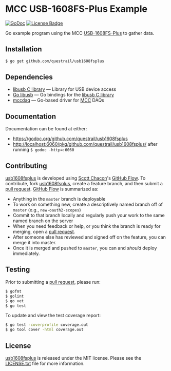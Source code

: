 # MCC USB-1608FS-Plus Example

[![GoDoc][godoc image]][godoc link]
[![License Badge][license image]][LICENSE.txt]

Go example program using the MCC [USB-1608FS-Plus][] to gather data.

## Installation

```bash
$ go get github.com/questrail/usb1608fsplus
```

## Dependencies

- [libusb C library][libusb-c] — Library for USB device access
- [Go libusb][libusb] — Go bindings for the [libusb C library][libusb-c]
- [mccdaq][] — Go-based driver for [MCC][] DAQs

## Documentation

Documentation can be found at either:

- <https://godoc.org/github.com/questrail/usb1608fsplus>
- <http://localhost:6060/pkg/github.com/questrail/usb1608fsplus/> after running `$
  godoc -http=:6060`

## Contributing

[usb1608fsplus][] is developed using [Scott Chacon][]'s [GitHub Flow][].
To contribute, fork [usb1608fsplus][], create a feature branch, and then
submit a [pull request][].  [GitHub Flow][] is summarized as:

- Anything in the `master` branch is deployable
- To work on something new, create a descriptively named branch off of
  `master` (e.g., `new-oauth2-scopes`)
- Commit to that branch locally and regularly push your work to the same
  named branch on the server
- When you need feedback or help, or you think the branch is ready for
  merging, open a [pull request][].
- After someone else has reviewed and signed off on the feature, you can
  merge it into master.
- Once it is merged and pushed to `master`, you can and *should* deploy
  immediately.

## Testing

Prior to submitting a [pull request][], please run:

```bash
$ gofmt
$ golint
$ go vet
$ go test
```

To update and view the test coverage report:

```bash
$ go test -coverprofile coverage.out
$ go tool cover -html coverage.out
```

## License

[usb1608fsplus][] is released under the MIT license.  Please see the
[LICENSE.txt][] file for more information.

[GitHub Flow]: http://scottchacon.com/2011/08/31/github-flow.html
[godoc image]: https://godoc.org/github.com/gotmc/mccdaq?status.svg
[godoc link]: https://godoc.org/github.com/gotmc/mccdaq
[jasper]: https://textiles.ncsu.edu/blog/team/warren-jasper/
[libusb]: https://github.com/gotmc/libusb
[libusb-c]: http://libusb.info
[LICENSE.txt]: https://github.com/questrail/usb1608fsplus/blob/master/LICENSE.txt
[license image]: https://img.shields.io/badge/license-MIT-blue.svg
[mcc]: http://www.mccdaq.com
[mccdaq]: https://github.com/gotmc/mccdaq
[mcc-linux]: http://www.mccdaq.com/daq-software/Linux-Support.aspx
[pull request]: https://help.github.com/articles/using-pull-requests
[Scott Chacon]: http://scottchacon.com/about.html
[usb-1608fs-plus]: http://www.mccdaq.com/usb-data-acquisition/USB-1608FS-Plus.aspx
[usb1608fsplus]: https://github.com/questrail/usb1608fsplus
